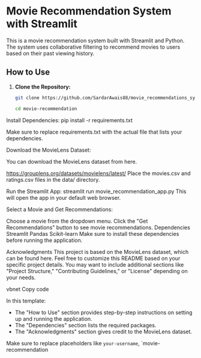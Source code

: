# Movie Recommendation System with Streamlit

This is a movie recommendation system built with Streamlit and Python. The system uses collaborative filtering to recommend movies to users based on their past viewing history.

## How to Use

1. **Clone the Repository:**

   ```bash
   git clone https://github.com/SardarAwais88/movie_recommendations_system..git

   cd movie-recommendation

Install Dependencies:
pip install -r requirements.txt

Make sure to replace requirements.txt with the actual file that lists your dependencies.

Download the MovieLens Dataset:

You can download the MovieLens dataset from here.

https://grouplens.org/datasets/movielens/latest/
Place the movies.csv and ratings.csv files in the data/ directory.

Run the Streamlit App:
streamlit run movie_recommendation_app.py
This will open the app in your default web browser.

Select a Movie and Get Recommendations:

Choose a movie from the dropdown menu.
Click the "Get Recommendations" button to see movie recommendations.
Dependencies
Streamlit
Pandas
Scikit-learn
Make sure to install these dependencies before running the application.

Acknowledgments
This project is based on the MovieLens dataset, which can be found here.
Feel free to customize this README based on your specific project details. You may want to include additional sections like "Project Structure," "Contributing Guidelines," or "License" depending on your needs.

vbnet
Copy code

In this template:

- The "How to Use" section provides step-by-step instructions on setting up and running the application.
- The "Dependencies" section lists the required packages.
- The "Acknowledgments" section gives credit to the MovieLens dataset.

Make sure to replace placeholders like `your-username`, `movie-recommendation
